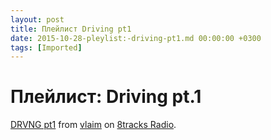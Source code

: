 ```yaml
---
layout: post
title: Плейлист Driving pt1
date: 2015-10-28-pleylist:-driving-pt1.md 00:00:00 +0300
tags: [Imported]
---
```

# Плейлист: Driving pt.1

[DRVNG pt1](http://8tracks.com/vlaim/drvng-pt1?utm_medium=referral&utm_content=mix-page&utm_campaign=embed_button) from [vlaim](http://8tracks.com/vlaim?utm_medium=referral&utm_content=mix-page&utm_campaign=embed_button) on [8tracks Radio](http://8tracks.com?utm_medium=referral&utm_content=mix-page&utm_campaign=embed_button).